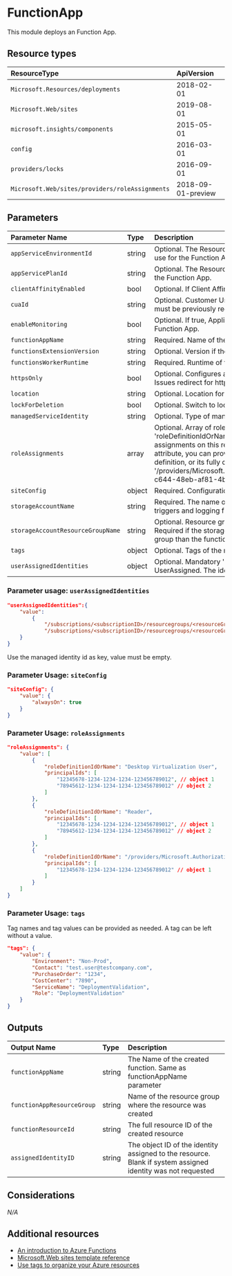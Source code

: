 # FunctionApp

This module deploys an Function App.

## Resource types

|ResourceType|ApiVersion|
|:--|:--|
|`Microsoft.Resources/deployments`|2018-02-01|
|`Microsoft.Web/sites`|2019-08-01|
|`microsoft.insights/components`|2015-05-01|
|`config`|2016-03-01|
|`providers/locks`|2016-09-01|
|`Microsoft.Web/sites/providers/roleAssignments`|2018-09-01-preview|

## Parameters

| Parameter Name | Type | Description | DefaultValue | Possible values |
| :-- | :-- | :-- | :-- | :-- |
| `appServiceEnvironmentId` | string | Optional. The Resource Id of the App Service Environment to use for the Function App. |  |  |
| `appServicePlanId` | string | Optional. The Resource Id of the App Service Plan to use for the Function App. |  |  |       
| `clientAffinityEnabled` | bool | Optional. If Client Affinity is enabled. | True |  |
| `cuaId` | string | Optional. Customer Usage Attribution id (GUID). This GUID must be previously registered |  |  |
| `enableMonitoring` | bool | Optional. If true, ApplicationInsights will be configured for the Function App. | True |  |    
| `functionAppName` | string | Required. Name of the Function App |  |  |
| `functionsExtensionVersion` | string | Optional. Version if the function extension. | ~3 |  |
| `functionsWorkerRuntime` | string | Required. Runtime of the function worker. |  | System.Object[] |
| `httpsOnly` | bool | Optional. Configures a web site to accept only https requests. Issues redirect for http requests. | True |  |
| `location` | string | Optional. Location for all resources. | [resourceGroup().location] |  |
| `lockForDeletion` | bool | Optional. Switch to lock Function App from deletion. | False |  |
| `managedServiceIdentity` | string | Optional. Type of managed service identity. | None | System.Object[] |
| `roleAssignments` | array | Optional. Array of role assignment objects that contain the 'roleDefinitionIdOrName' and 'principalId' to define RBAC role assignments on this resource. In the roleDefinitionIdOrName attribute, you can provide either the display name of the role definition, or its fully qualified ID in the following format: '/providers/Microsoft.Authorization/roleDefinitions/c2f4ef07-c644-48eb-af81-4b1b4947fb11' | System.Object[] |  |
| `siteConfig` | object | Required. Configuration of the app. |  |  |
| `storageAccountName` | string | Required. The name of the storage account to managing triggers and logging function executions. |  |  |
| `storageAccountResourceGroupName` | string | Optional. Resource group of the storage account to use. Required if the storage account is in a different resource group than the function app itself. |
| `tags` | object | Optional. Tags of the resource. |  |  |
| `userAssignedIdentities` | object | Optional. Mandatory 'managedServiceIdentity' contains UserAssigned. The identy to assign to the resource. |  |  |

### Parameter usage: `userAssignedIdentities`

```json
"userAssignedIdentities":{
    "value":  
        {
            "/subscriptions/<subscriptionID>/resourcegroups/<resourceGroup>/providers/Microsoft.ManagedIdentity/userAssignedIdentities/<identityName1>":{},
            "/subscriptions/<subscriptionID>/resourcegroups/<resourceGroup>/providers/Microsoft.ManagedIdentity/userAssignedIdentities/<identityName2>":{}
    }
}
```
Use the managed identity id as key, value must be empty.

### Parameter Usage: `siteConfig`

```json
"siteConfig": {
    "value": {
        "alwaysOn": true
    }
}
```

### Parameter Usage: `roleAssignments`

```json
"roleAssignments": {
    "value": [
        {
            "roleDefinitionIdOrName": "Desktop Virtualization User",
            "principalIds": [
                "12345678-1234-1234-1234-123456789012", // object 1
                "78945612-1234-1234-1234-123456789012" // object 2
            ]
        },
        {
            "roleDefinitionIdOrName": "Reader",
            "principalIds": [
                "12345678-1234-1234-1234-123456789012", // object 1
                "78945612-1234-1234-1234-123456789012" // object 2
            ]
        },
        {
            "roleDefinitionIdOrName": "/providers/Microsoft.Authorization/roleDefinitions/c2f4ef07-c644-48eb-af81-4b1b4947fb11",
            "principalIds": [
                "12345678-1234-1234-1234-123456789012" // object 1
            ]
        }
    ]
}
```

### Parameter Usage: `tags`

Tag names and tag values can be provided as needed. A tag can be left without a value.

```json
"tags": {
    "value": {
        "Environment": "Non-Prod",
        "Contact": "test.user@testcompany.com",
        "PurchaseOrder": "1234",
        "CostCenter": "7890",
        "ServiceName": "DeploymentValidation",
        "Role": "DeploymentValidation"
    }
}
```

## Outputs

| Output Name | Type | Description |
| :-- | :-- | :-- |
| `functionAppName` | string | The Name of the created function. Same as functionAppName parameter |
| `functionAppResourceGroup` | string | Name of the resource group where the resource was created |
| `functionResourceId` | string | The full resource ID of the created resource |
| `assignedIdentityID` | string | The object ID of the identity assigned to the resource. Blank if system assigned identity was not requested |

## Considerations

*N/A*

## Additional resources

- [An introduction to Azure Functions](https://docs.microsoft.com/en-us/azure/azure-functions/functions-overview)
- [Microsoft.Web sites template reference](https://docs.microsoft.com/en-us/azure/templates/microsoft.web/2019-08-01/sites)
- [Use tags to organize your Azure resources](https://docs.microsoft.com/en-us/azure/azure-resource-manager/resource-group-using-tags)